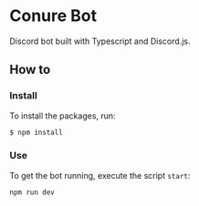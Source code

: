 # Conure Bot

Discord bot built with Typescript and Discord.js.

## How to

### Install

To install the packages, run:

```bash
$ npm install
```

### Use

To get the bot running, execute the script `start`:

```bash
npm run dev
```
